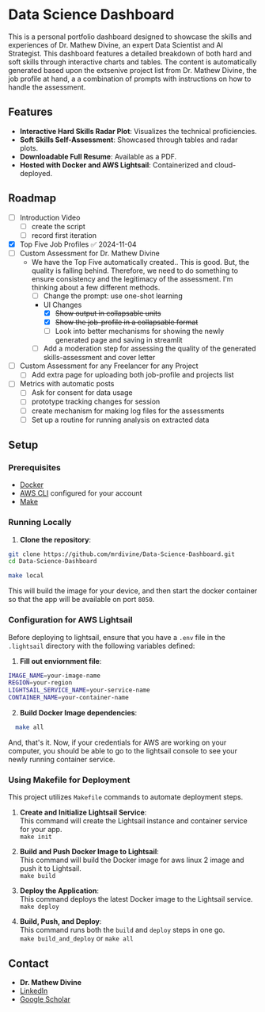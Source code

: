 # Data Science Dashboard

This is a personal portfolio dashboard designed to showcase the skills and experiences of Dr. Mathew Divine, an expert Data Scientist and AI Strategist. 
This dashboard features a detailed breakdown of both hard and soft skills through interactive charts and tables. 
The content is automatically generated based upon the extsenive project list from Dr. Mathew Divine,
the job profile at hand, a a combination of prompts with instructions on how to handle the assessment.

## Features
- **Interactive Hard Skills Radar Plot**: Visualizes the technical proficiencies.
- **Soft Skills Self-Assessment**: Showcased through tables and radar plots.
- **Downloadable Full Resume**: Available as a PDF.
- **Hosted with Docker and AWS Lightsail**: Containerized and cloud-deployed.

## Roadmap
- [ ] Introduction Video
	- [ ] create the script
	- [ ] record first iteration
- [x] Top Five Job Profiles ✅ 2024-11-04
- [ ] Custom Assessment for Dr. Mathew Divine
	- We have the Top Five automatically created.. This is good. But, the quality is falling behind. Therefore, we need to do something to ensure consistency and the legitimacy of the assessment. I'm thinking about a few different methods.
		- [ ] Change the prompt: use one-shot learning
		- UI Changes
			- [x] ~~Show output in collapsable units~~
			- [x] ~~Show the job-profile in a collapsable format~~
			- [ ] Look into better mechanisms for showing the newly generated page and saving in streamlit
		- [ ] Add a moderation step for assessing the quality of the generated skills-assessment and cover letter
- [ ] Custom Assessment for any Freelancer for any Project
	- [ ] Add extra page for uploading both job-profile and projects list
- [ ] Metrics with automatic posts
	- [ ] Ask for consent for data usage
	- [ ] prototype tracking changes for session
	- [ ] create mechanism for making log files for the assessments
	- [ ] Set up a routine for running analysis on extracted data

## Setup

### Prerequisites
- [Docker](https://docs.docker.com/get-docker/)
- [AWS CLI](https://aws.amazon.com/cli/) configured for your account
- [Make](https://www.gnu.org/software/make/)


### Running Locally
1. **Clone the repository**:
```bash   
git clone https://github.com/mrdivine/Data-Science-Dashboard.git
cd Data-Science-Dashboard

make local
```

This will build the image for your device, and then start the docker container so that 
the app will be available on port `8050`.

### Configuration for AWS Lightsail
Before deploying to lightsail, ensure that you have a `.env` file in the `.lightsail` directory with the following variables defined:

1. **Fill out enviornment file**:
```bash
IMAGE_NAME=your-image-name
REGION=your-region
LIGHTSAIL_SERVICE_NAME=your-service-name
CONTAINER_NAME=your-container-name
```

2. **Build Docker Image dependencies**:
```bash   
  make all
```
And, that's it. Now, if your credentials for AWS are working on your computer, 
you should be able to go to the lightsail console to see your newly running container service.

### Using Makefile for Deployment

This project utilizes `Makefile` commands to automate deployment steps.

1. **Create and Initialize Lightsail Service**:  
This command will create the Lightsail instance and container service for your app.  
```make init```

2. **Build and Push Docker Image to Lightsail**:  
This command will build the Docker image for aws linux 2 image and push it to Lightsail.  
```make build```

3. **Deploy the Application**:  
This command deploys the latest Docker image to the Lightsail service.  
```make deploy```

4. **Build, Push, and Deploy**:  
This command runs both the `build` and `deploy` steps in one go.  
```make build_and_deploy``` or ```make all```



## Contact
- **Dr. Mathew Divine**
- [LinkedIn](https://www.linkedin.com/in/dr-mathew-divine/)
- [Google Scholar](https://scholar.google.de/citations?user=wGJeTZQAAAAJ&hl=en)
